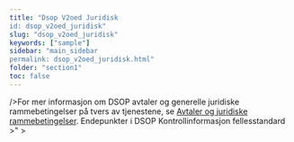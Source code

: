 ```yaml
---
title: "Dsop V2oed Juridisk
id: dsop_v2oed_juridisk"
slug: "dsop_v2oed_juridisk"
keywords: ["sample"]
sidebar: "main_sidebar
permalink: dsop_v2oed_juridisk.html"
folder: "section1"
toc: false
---
```


 />For mer informasjon om DSOP avtaler og generelle juridiske rammebetingelser på tvers av tjenestene, se [Avtaler og juridiske rammebetingelser](/dsop_dsop_avtaler_og_juridisk).
Endepunkter i DSOP Kontrollinformasjon fellesstandard
    >"
    >
      

    